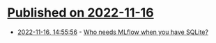 # [Published on 2022-11-16](index.md)

* [2022-11-16, 14:55:56](https://news.ycombinator.com/item?id=33624018) - [Who needs MLflow when you have SQLite?](https://ploomber.io/blog/experiment-tracking/)
